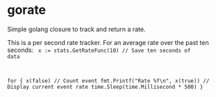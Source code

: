 # gorate
Simple golang closure to track and return a rate.

This is a per second rate tracker.  For an average rate over the past ten seconds:
<code>
x := stats.GetRateFunc(10)  // Save ten seconds of data

for {
  x(false)  // Count event
  fmt.Printf("Rate %f\n", x(true))  // Display current event rate
  time.Sleep(time.Millisecond * 500)
}
</code>


